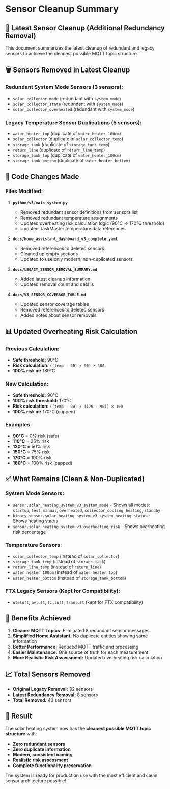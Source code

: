# Sensor Cleanup Summary

## 🧹 **Latest Sensor Cleanup (Additional Redundancy Removal)**

This document summarizes the latest cleanup of redundant and legacy sensors to achieve the cleanest possible MQTT topic structure.

## 🗑️ **Sensors Removed in Latest Cleanup**

### **Redundant System Mode Sensors (3 sensors):**
- `solar_collector_mode` (redundant with `system_mode`)
- `solar_collector_state` (redundant with `system_mode`) 
- `solar_collector_overheated` (redundant with `system_mode`)

### **Legacy Temperature Sensor Duplications (5 sensors):**
- `water_heater_top` (duplicate of `water_heater_100cm`)
- `solar_collector` (duplicate of `solar_collector_temp`)
- `storage_tank` (duplicate of `storage_tank_temp`)
- `return_line` (duplicate of `return_line_temp`)
- `storage_tank_top` (duplicate of `water_heater_100cm`)
- `storage_tank_bottom` (duplicate of `water_heater_bottom`)

## 🔧 **Code Changes Made**

### **Files Modified:**
1. **`python/v3/main_system.py`**
   - Removed redundant sensor definitions from sensors list
   - Removed redundant temperature assignments
   - Updated overheating risk calculation logic (90°C → 170°C threshold)
   - Updated TaskMaster temperature data references

2. **`docs/home_assistant_dashboard_v3_complete.yaml`**
   - Removed references to deleted sensors
   - Cleaned up empty sections
   - Updated to use only modern, non-duplicated sensors

3. **`docs/LEGACY_SENSOR_REMOVAL_SUMMARY.md`**
   - Added latest cleanup information
   - Updated removal count and details

4. **`docs/V3_SENSOR_COVERAGE_TABLE.md`**
   - Updated sensor coverage tables
   - Removed references to deleted sensors
   - Added notes about sensor removals

## 📊 **Updated Overheating Risk Calculation**

### **Previous Calculation:**
- **Safe threshold:** 90°C
- **Risk calculation:** `((temp - 90) / 90) × 100`
- **100% risk at:** 180°C

### **New Calculation:**
- **Safe threshold:** 90°C
- **100% risk threshold:** 170°C
- **Risk calculation:** `((temp - 90) / (170 - 90)) × 100`
- **100% risk at:** 170°C (capped)

### **Examples:**
- **90°C** = 0% risk (safe)
- **110°C** = 25% risk
- **130°C** = 50% risk
- **150°C** = 75% risk
- **170°C** = 100% risk
- **180°C** = 100% risk (capped)

## ✅ **What Remains (Clean & Non-Duplicated)**

### **System Mode Sensors:**
- `sensor.solar_heating_system_v3_system_mode` - Shows all modes: `startup`, `test`, `manual`, `overheated`, `collector_cooling`, `heating`, `standby`
- `binary_sensor.solar_heating_system_v3_system_heating_status` - Shows heating status
- `sensor.solar_heating_system_v3_overheating_risk` - Shows overheating risk percentage

### **Temperature Sensors:**
- `solar_collector_temp` (instead of `solar_collector`)
- `storage_tank_temp` (instead of `storage_tank`)
- `return_line_temp` (instead of `return_line`)
- `water_heater_100cm` (instead of `water_heater_top`)
- `water_heater_bottom` (instead of `storage_tank_bottom`)

### **FTX Legacy Sensors (Kept for Compatibility):**
- `uteluft`, `avluft`, `tilluft`, `franluft` (kept for FTX compatibility)

## 🎯 **Benefits Achieved**

1. **Cleaner MQTT Topics:** Eliminated 8 redundant sensor messages
2. **Simplified Home Assistant:** No duplicate entities showing same information
3. **Better Performance:** Reduced MQTT traffic and processing
4. **Easier Maintenance:** One source of truth for each measurement
5. **More Realistic Risk Assessment:** Updated overheating risk calculation

## 📈 **Total Sensors Removed**

- **Original Legacy Removal:** 32 sensors
- **Latest Redundancy Removal:** 8 sensors
- **Total Removed:** 40 sensors

## 🚀 **Result**

The solar heating system now has the **cleanest possible MQTT topic structure** with:
- **Zero redundant sensors**
- **Zero duplicate information**
- **Modern, consistent naming**
- **Realistic risk assessment**
- **Complete functionality preservation**

The system is ready for production use with the most efficient and clean sensor architecture possible!
